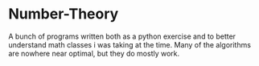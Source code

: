 # Number-Theory
A bunch of programs written both as a python exercise and to better understand math classes i was taking at the time.
Many of the algorithms are nowhere near optimal, but they do mostly work.
